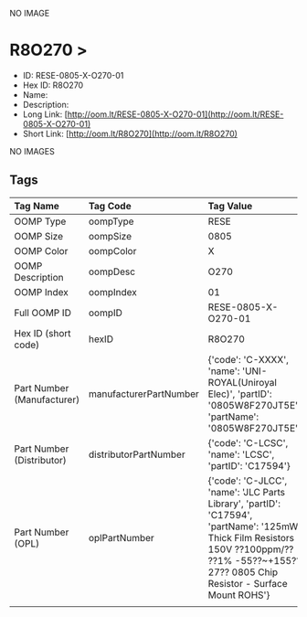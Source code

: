 


  
NO IMAGE  
# R8O270 > 

- ID: RESE-0805-X-O270-01
- Hex ID: R8O270
- Name: 
- Description: 
- Long Link: [http://oom.lt/RESE-0805-X-O270-01](http://oom.lt/RESE-0805-X-O270-01)
- Short Link: [http://oom.lt/R8O270](http://oom.lt/R8O270)
  
NO IMAGES  
## Tags
  

|Tag Name|Tag Code|Tag Value|
| :--- | :--- | :--- |
|OOMP Type|oompType|RESE|
|OOMP Size|oompSize|0805|
|OOMP Color|oompColor|X|
|OOMP Description|oompDesc|O270|
|OOMP Index|oompIndex|01|
|Full OOMP ID|oompID|RESE-0805-X-O270-01|
|Hex ID (short code)|hexID|R8O270|
|Part Number (Manufacturer)|manufacturerPartNumber|{'code': 'C-XXXX', 'name': 'UNI-ROYAL(Uniroyal Elec)', 'partID': '0805W8F270JT5E', 'partName': '0805W8F270JT5E'}|
|Part Number (Distributor)|distributorPartNumber|{'code': 'C-LCSC', 'name': 'LCSC', 'partID': 'C17594'}|
|Part Number (OPL)|oplPartNumber|{'code': 'C-JLCC', 'name': 'JLC Parts Library', 'partID': 'C17594', 'partName': '125mW Thick Film Resistors 150V ??100ppm/?? ??1% -55??~+155?? 27?? 0805  Chip Resistor - Surface Mount ROHS'}|
||||
